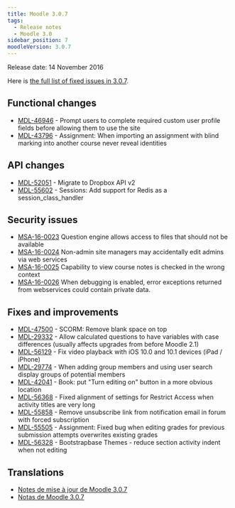 ```yaml
---
title: Moodle 3.0.7
tags:
  - Release notes
  - Moodle 3.0
sidebar_position: 7
moodleVersion: 3.0.7
---
```

Release date: 14 November 2016

Here is [the full list of fixed issues in 3.0.7](https://tracker.moodle.org/secure/IssueNavigator!executeAdvanced.jspa?jqlQuery=project+%3D+mdl+AND+resolution+%3D+fixed+AND+fixVersion+in+%28%223.0.7%22%29+ORDER+BY+priority+DESC&runQuery=true&clear=true).

## Functional changes

- [MDL-46946](https://tracker.moodle.org/browse/MDL-46946) - Prompt users to complete required custom user profile fields before allowing them to use the site
- [MDL-43796](https://tracker.moodle.org/browse/MDL-43796) - Assignment: When importing an assignment with blind marking into another course never reveal identities

## API changes

- [MDL-52051](https://tracker.moodle.org/browse/MDL-52051) - Migrate to Dropbox API v2
- [MDL-55602](https://tracker.moodle.org/browse/MDL-55602) - Sessions: Add support for Redis as a session_class_handler

## Security issues

- [MSA-16-0023](https://moodle.org/mod/forum/discuss.php?d=343275) Question engine allows access to files that should not be available
- [MSA-16-0024](https://moodle.org/mod/forum/discuss.php?d=343276) Non-admin site managers may accidentally edit admins via web services
- [MSA-16-0025](https://moodle.org/mod/forum/discuss.php?d=343277) Capability to view course notes is checked in the wrong context
- [MSA-16-0026](https://moodle.org/mod/forum/discuss.php?d=343278) When debugging is enabled, error exceptions returned from webservices could contain private data.

## Fixes and improvements

- [MDL-47500](https://tracker.moodle.org/browse/MDL-47500) - SCORM: Remove blank space on top
- [MDL-29332](https://tracker.moodle.org/browse/MDL-29332) - Allow calculated questions to have variables with case differences (usually affects upgrades from before Moodle 2.1)
- [MDL-56129](https://tracker.moodle.org/browse/MDL-56129) - Fix video playback with iOS 10.0 and 10.1 devices (iPad / iPhone)
- [MDL-29774](https://tracker.moodle.org/browse/MDL-29774) - When adding group members and using user search display groups of potential members
- [MDL-42041](https://tracker.moodle.org/browse/MDL-42041) - Book: put "Turn editing on" button in a more obvious location
- [MDL-56368](https://tracker.moodle.org/browse/MDL-56368) - Fixed alignment of settings for Restrict Access when activity titles are very long
- [MDL-55858](https://tracker.moodle.org/browse/MDL-55858) - Remove unsubscribe link from notification email in forum with forced subscription
- [MDL-55505](https://tracker.moodle.org/browse/MDL-55505) - Assignment: Fixed bug when editing grades for previous submission attempts overwrites existing grades
- [MDL-56328](https://tracker.moodle.org/browse/MDL-56328) - Bootstrapbase Themes - reduce section activity indent when not editing

## Translations

- [Notes de mise à jour de Moodle 3.0.7](https://docs.moodle.org/fr/Notes_de_mise_à_jour_de_Moodle_3.0.7)
- [Notas de Moodle 3.0.7](https://docs.moodle.org/es/Notas_de_Moodle_3.0.7)
